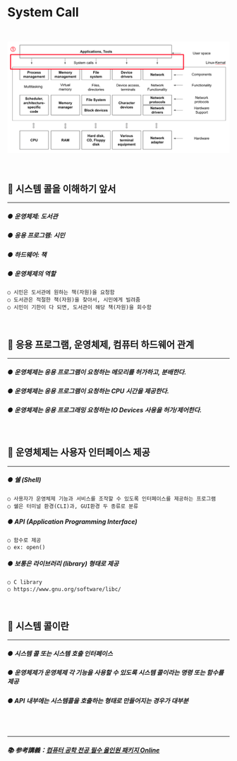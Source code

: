 # System Call

<br>

![SystemCallPart](image/system_call.png)

<br>

## 📌 시스템 콜을 이해하기 앞서

---

##### ● 운영체제: 도서관
##### ● 응용 프로그램: 시민
##### ● 하드웨어: 책 
##### ● 운영체제의 역할
    ○ 시민은 도서관에 원하는 책(자원)을 요청함
    ○ 도서관은 적절한 책(자원)을 찾아서, 시민에게 빌려줌
    ○ 시민이 기한이 다 되면, 도서관이 해당 책(자원)을 회수함

<br>

## 📌 응용 프로그램, 운영체제, 컴퓨터 하드웨어 관계

---

##### ● 운영체제는 응용 프로그램이 요청하는 메모리를 허가하고, 분배한다.
##### ● 운영체제는 응용 프로그램이 요청하는 CPU 시간을 제공한다.
##### ● 운영체제는 응용 프로그래밍 요청하는 IO Devices 사용을 허가/제어한다.

<br>

## 📌 운영체제는 사용자 인터페이스 제공

---

##### ● 쉘 (Shell)
    ○ 사용자가 운영체제 기능과 서비스를 조작할 수 있도록 인터페이스를 제공하는 프로그램
    ○ 쉘은 터미널 환경(CLI)과, GUI환경 두 종류로 분류
##### ● API (Application Programming Interface)
    ○ 함수로 제공
    ○ ex: open()
##### ● 보통은 라이브러리 (library) 형태로 제공
    ○ C library
    ○ https://www.gnu.org/software/libc/

<br>

## 📌 시스템 콜이란

---

##### ● 시스템 콜 또는 시스템 호출 인터페이스
##### ● 운영체제가 운영체제 각 기능을 사용할 수 있도록 시스템 콜이라는 명령 또는 함수를 제공
##### ● API 내부에는 시스템콜을 호출하는 형태로 만들어지는 경우가 대부분

<br>
<br>

---

##### 📚 参考講義：[컴퓨터 공학 전공 필수 올인원 패키지 Online](https://fastcampus.co.kr/dev_online_cs)